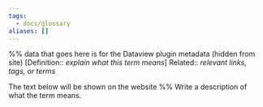 ```yaml
---
tags:
  - docs/glossary
aliases: []
---
```

%% data that goes here is for the Dataview plugin metadata (hidden from site)
[Definition:: _explain what this term means_]
Related:: _relevant links, tags, or terms_

The text below will be shown on the website %%
Write a description of what the term means. 